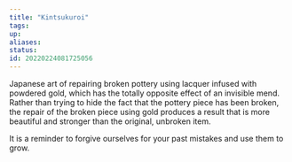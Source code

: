 ```yaml
---
title: "Kintsukuroi"
tags:
up:
aliases:
status:
id: 20220224081725056
---
```




Japanese art of repairing broken pottery using lacquer infused with powdered gold, which has the totally opposite effect of an invisible mend. Rather than trying to hide the fact that the pottery piece has been broken, the repair of the broken piece using gold produces a result that is more beautiful and stronger than the original, unbroken item.

It is a reminder to forgive ourselves for your past mistakes and use them to grow.
